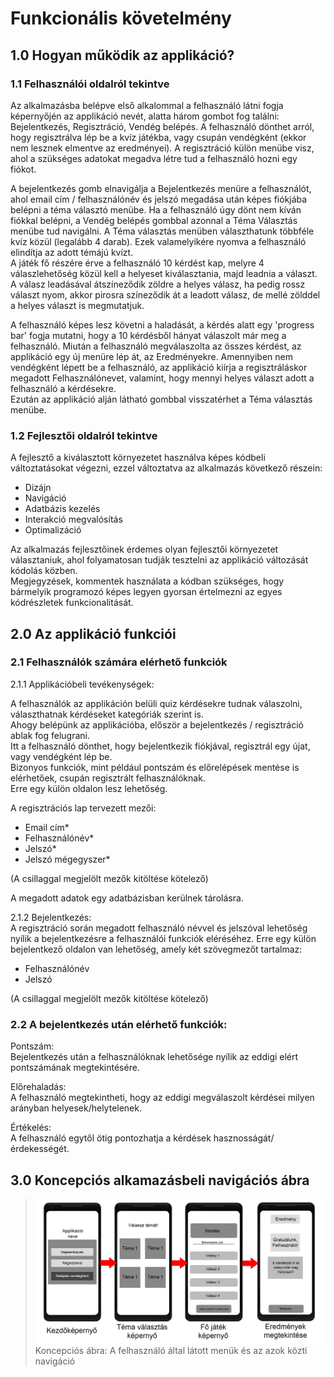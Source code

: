 # Funkcionális követelmény

## 1.0 Hogyan működik az applikáció?


### 1.1 Felhasználói oldalról tekintve

Az alkalmazásba belépve első alkalommal a felhasználó látni fogja képernyőjén az applikáció nevét,
alatta három gombot fog találni: Bejelentkezés, Regisztráció, Vendég belépés. A felhasználó dönthet arról, hogy regisztrálva lép be a kvíz játékba,
vagy csupán vendégként (ekkor nem lesznek elmentve az eredményei). A regisztráció külön menübe visz, ahol a szükséges adatokat megadva létre tud a felhasználó hozni egy fiókot. <br>

A bejelentkezés gomb elnavigálja a Bejelentkezés menüre a felhasználót, ahol email cím / felhasználónév és jelszó megadása után képes fiókjába belépni a téma választó menübe.
Ha a felhasználó úgy dönt nem kíván fiókkal belépni, a Vendég belépés gombbal azonnal a Téma Választás menübe tud navigálni.
A Téma választás menüben választhatunk többféle kvíz közül (legalább 4 darab). Ezek valamelyikére nyomva a felhasználó elindítja az adott témájú kvízt. <br>
A játék fő részére érve a felhasználó 10 kérdést kap, melyre 4 válaszlehetőség közül kell a helyeset kiválasztania, majd leadnia a választ. <br>
A válasz leadásával átszíneződik zöldre a helyes válasz, ha pedig rossz választ nyom, akkor pirosra színeződik át a leadott válasz, de mellé zölddel a helyes választ is megmutatjuk. <br>

A felhasználó képes lesz követni a haladását, a kérdés alatt egy 'progress bar' fogja mutatni, hogy a 10 kérdésből hányat válaszolt már meg a felhasználó.
Miután a felhasználó megválaszolta az összes kérdést, az applikáció egy új menüre lép át, az Eredményekre. Amennyiben nem vendégként lépett be a felhasználó,
az applikáció kiírja a regisztráláskor megadott Felhasználónevet, valamint, hogy mennyi helyes választ adott a felhasználó a kérdésekre. <br>
Ezután az applikáció alján látható gombbal visszatérhet a Téma választás menübe.

### 1.2 Fejlesztői oldalról tekintve

A fejlesztő a kiválasztott környezetet használva képes kódbeli változtatásokat végezni, ezzel változtatva az alkalmazás következő részein: <br>

- Dizájn
- Navigáció
- Adatbázis kezelés
- Interakció megvalósítás
- Optimalizáció

Az alkalmazás fejlesztőinek érdemes olyan fejlesztői környezetet választaniuk, ahol folyamatosan tudják tesztelni az applikáció változását kódolás közben. <br>
Megjegyzések, kommentek használata a kódban szükséges, hogy bármelyik programozó képes legyen gyorsan értelmezni az egyes kódrészletek funkcionalitását. <br>


## 2.0 Az applikáció funkciói

### 2.1 Felhasználók számára elérhető funkciók

2.1.1 Applikációbeli tevékenységek: <br>

A felhasználók az applikáción belüli quiz kérdésekre tudnak válaszolni, választhatnak kérdéseket kategóriák szerint is. <br>
Ahogy belépünk az applikációba, először a bejelentkezés / regisztráció ablak fog felugrani. <br>
Itt a felhasználó dönthet, hogy bejelentkezik fiókjával, regisztrál egy újat, vagy vendégként lép be. <br>
Bizonyos funkciók, mint például pontszám és előrelépések mentése is elérhetőek, csupán regisztrált felhasználóknak. <br>
Erre egy külön oldalon lesz lehetőség. <br>


A regisztrációs lap tervezett mezői: <br>

- Email cím*
- Felhasználónév*
- Jelszó*
- Jelszó mégegyszer*

(A csillaggal megjelölt mezők kitöltése kötelező) <br>

A megadott adatok egy adatbázisban kerülnek tárolásra.  <br>


2.1.2 Bejelentkezés: <br>
A regisztráció során megadott felhasználó névvel és jelszóval lehetőség nyílik a bejelentkezésre a felhasználói funkciók eléréséhez.
Erre egy külön bejelentkező oldalon van lehetőség, amely két szövegmezőt tartalmaz: <br>

- Felhasználónév <br>
- Jelszó <br>

(A csillaggal megjelölt mezők kitöltése kötelező) <br>

### 2.2	A bejelentkezés után elérhető funkciók: <br>
Pontszám: <br>
Bejelentkezés után a felhasználóknak lehetősége nyílik az eddigi elért pontszámának megtekintésére. <br>

Előrehaladás: <br>
A felhasználó megtekintheti, hogy az eddigi megválaszolt kérdései milyen arányban helyesek/helytelenek. <br>

Értékelés: <br>
A felhasználó egytől ötig pontozhatja a kérdések hasznosságát/ érdekességét. <br>


## 3.0 Koncepciós alkamazásbeli navigációs ábra
> ![funk.spec](./images/quizapplicationconcept.png 'Koncepciós ábra')
> Koncepciós ábra: A felhasználó által látott menük és az azok közti navigáció
